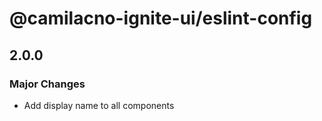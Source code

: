 # @camilacno-ignite-ui/eslint-config

## 2.0.0

### Major Changes

- Add display name to all components
